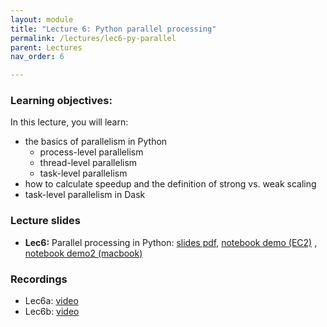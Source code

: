 ```yaml
---
layout: module
title: "Lecture 6: Python parallel processing"
permalink: /lectures/lec6-py-parallel
parent: Lectures
nav_order: 6

---
```


### Learning objectives:

In this lecture, you will learn:

* the basics of parallelism in Python
	* process-level parallelism
	* thread-level parallelism
	* task-level parallelism
* how to calculate speedup and the definition of strong vs. weak scaling
* task-level parallelism in Dask



### Lecture slides

* **Lec6:** Parallel processing in Python: [slides pdf](/ds5110-spring25/assets/docs/lec6-python-parallel.pdf), [notebook demo (EC2)](https://github.com/tddg/ds5110-spring25/blob/main/assets/datasets/python_parallelism_demo.ipynb) , [notebook demo2 (macbook)](https://github.com/tddg/ds5110-spring25/blob/main/assets/datasets/python_parallelism_demo_multicore_macbook.ipynb)


### Recordings

* Lec6a: [video](https://edstem.org/us/courses/72907/discussion/6103388)
* Lec6b: [video](https://edstem.org/us/courses/72907/discussion/6125596)


